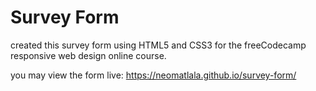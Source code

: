 # Survey Form

created this survey form using HTML5 and CSS3 for the freeCodecamp responsive web design online course.

you may view the form live: https://neomatlala.github.io/survey-form/